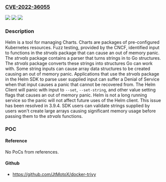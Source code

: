 ### [CVE-2022-36055](https://cve.mitre.org/cgi-bin/cvename.cgi?name=CVE-2022-36055)
![](https://img.shields.io/static/v1?label=Product&message=helm&color=blue)
![](https://img.shields.io/static/v1?label=Version&message=n%2Fa&color=blue)
![](https://img.shields.io/static/v1?label=Vulnerability&message=CWE-400%3A%20Uncontrolled%20Resource%20Consumption&color=brighgreen)

### Description

Helm is a tool for managing Charts. Charts are packages of pre-configured Kubernetes resources. Fuzz testing, provided by the CNCF, identified input to functions in the _strvals_ package that can cause an out of memory panic. The _strvals_ package contains a parser that turns strings in to Go structures. The _strvals_ package converts these strings into structures Go can work with. Some string inputs can cause array data structures to be created causing an out of memory panic. Applications that use the _strvals_ package in the Helm SDK to parse user supplied input can suffer a Denial of Service when that input causes a panic that cannot be recovered from. The Helm Client will panic with input to `--set`, `--set-string`, and other value setting flags that causes an out of memory panic. Helm is not a long running service so the panic will not affect future uses of the Helm client. This issue has been resolved in 3.9.4. SDK users can validate strings supplied by users won't create large arrays causing significant memory usage before passing them to the _strvals_ functions.

### POC

#### Reference
No PoCs from references.

#### Github
- https://github.com/JtMotoX/docker-trivy

